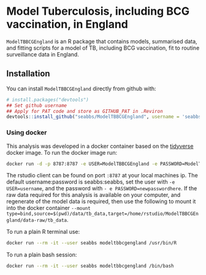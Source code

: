
Model Tuberculosis, including BCG vaccination, in England
=========================================================

`ModelTBBCGEngland` is an R package that contains models, summarised data, and fitting scripts for a model of TB, including BCG vaccination, fit to routine surveillance data in England.

Installation
------------

You can install `ModelTBBCGEngland` directly from github with:

``` r
# install.packages("devtools")
## Set github username
## Apply for PAT code and store as GITHUB_PAT in .Reviron
devtools::install_github("seabbs/ModelTBBCGEngland", username = 'seabbs')
```

### Using docker

This analysis was developed in a docker container based on the [tidyverse](https://hub.docker.com/r/rocker/tidyverse/) docker image. To run the docker image run:

``` bash
docker run -d -p 8787:8787 -e USER=ModelTBBCGEngland -e PASSWORD=ModelTBBCGEngland --name modeltransvsdirect seabbs/modeltbbcgengland
```

The rstudio client can be found on port `:8787` at your local machines ip. The default username:password is seabbs:seabbs, set the user with `-e USER=username`, and the password with `- e PASSWORD=newpasswordhere`. If the raw data required for this analysis is available on your computer, and regenerate of the model data is required, then use the following to mount it into the docker container `--mount type=bind,source=$(pwd)/data/tb_data,target=/home/rstudio/ModelTBBCGEngland/data-raw/tb_data`.

To run a plain R terminal use:

``` bash
docker run --rm -it --user seabbs modeltbbcgengland /usr/bin/R
```

To run a plain bash session:

``` bash
docker run --rm -it --user seabbs modeltbbcgengland /bin/bash
```
